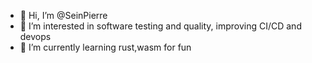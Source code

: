 - 👋 Hi, I’m @SeinPierre
- 👀 I’m interested in software testing and quality, improving CI/CD and devops
- 🌱 I’m currently learning rust,wasm for fun

<!---
SeinPierre/SeinPierre is a ✨ special ✨ repository because its `README.md` (this file) appears on your GitHub profile.
You can click the Preview link to take a look at your changes.
--->
